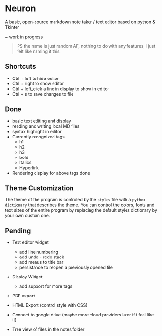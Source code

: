 # Neuron

A basic, open-source markdown note taker / text editor based on python & Tkinter

~ work in progress

> PS the name is just random AF, nothing to do with any features, I just felt like naming it this

## Shortcuts

- Ctrl + left to hide editor
- Ctrl + right to show editor
- Ctrl + left_click a line in display to show in editor
- Ctrl + s to save changes to file

## Done

- basic text editing and display
- reading and writing local MD files
- syntax highlight in editor
- Currently recognized tags
  - h1
  - h2
  - h3
  - bold
  - Italics
  - Hyperlink
- Rendering display for above tags done

## Theme Customization

The theme of the program is controled by the `styles` file with a `python dictionary` that describes the theme. You can control the colors, fonts and text sizes of the entire program by replacing the default styles dictionary by your own custom one.

## Pending

- Text editor widget
  - add line numbering
  - add undo - redo stack
  - add menus to title bar
  - persistance to reopen a previously opened file
- Display Widget
  - add support for more tags

- PDF export
- HTML Export (control style with CSS)
- Connect to google drive (maybe more cloud providers later if i feel like it)
- Tree view of files in the notes folder
